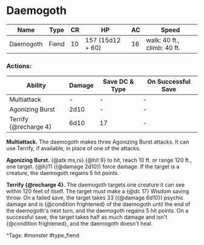 # Daemogoth

| Name | Type | CR | HP | AC | Speed |
|------|------|----|----|----|-------|
| Daemogoth | Fiend | 10 | 157 (15d12 + 60) | 16 | walk: 40 ft., climb: 40 ft. |

### Actions:

| Ability | Damage | Save DC & Type | On Successful Save |
|---------|--------|----------------|--------------------|
| Multiattack | - | - | - |
| Agonizing Burst | 2d10 | - | - |
| Terrify {@recharge 4} | 6d10 | 17 | - |


**Multiattack.** The daemogoth makes three Agonizing Burst attacks. It can use Terrify, if available, in place of one of the attacks.

**Agonizing Burst.** {@atk ms,rs} {@hit 9} to hit, reach 10 ft. or range 120 ft., one target. {@h}11 ({@damage 2d10}) force damage. If the target is a creature, the daemogoth regains 5 hit points.

**Terrify {@recharge 4}.** The daemogoth targets one creature it can see within 120 feet of itself. The target must make a {@dc 17} Wisdom saving throw. On a failed save, the target takes 33 ({@damage 6d10}) psychic damage and is {@condition frightened} of the daemogoth until the end of the daemogoth's next turn, and the daemogoth regains 5 hit points. On a successful save, the target takes half as much damage and isn't {@condition frightened}, and the daemogoth doesn't heal.

^Tags: #monster #type_fiend